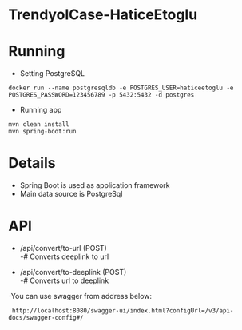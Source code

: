 # TrendyolCase-HaticeEtoglu

# Running 

- Setting PostgreSQL

```
docker run --name postgresqldb -e POSTGRES_USER=haticeetoglu -e POSTGRES_PASSWORD=123456789 -p 5432:5432 -d postgres
  ```

- Running app

```
mvn clean install
mvn spring-boot:run
  ```

# Details
- Spring Boot is used as application framework
- Main data source is PostgreSql


# API

- /api/convert/to-url     (POST)                
-# Converts deeplink to url

- /api/convert/to-deeplink      (POST)               
-# Converts url to deeplink


-You can use swagger from address below:

```
 http://localhost:8080/swagger-ui/index.html?configUrl=/v3/api-docs/swagger-config#/
  ```
